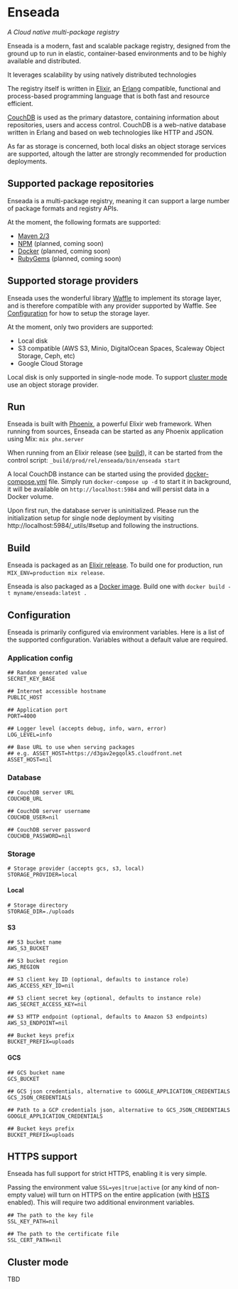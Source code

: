 # Enseada
*A Cloud native multi-package registry*

Enseada is a modern, fast and scalable package registry, designed from the ground up to run in elastic, container-based environments and to be highly available and distributed.

It leverages scalability by using natively distributed technologies

The registry itself is written in [Elixir](https://elixir-lang.org), an [Erlang](https://www.erlang.org/) compatible,
functional and process-based programming language that is both fast and resource efficient.

[CouchDB](https://couchdb.apache.org/) is used as the primary datastore, containing information about
repositories, users and access control. CouchDB is a web-native database written in Erlang and based on web technologies
like HTTP and JSON.

As far as storage is concerned, both local disks an object storage services are supported, altough
the latter are strongly recommended for production deployments.

## Supported package repositories

Enseada is a multi-package registry, meaning it can support a large number of package 
formats and registry APIs.

At the moment, the following formats are supported:

- [Maven 2/3]()
- [NPM]() (planned, coming soon)
- [Docker]() (planned, coming soon)
- [RubyGems]() (planned, coming soon)

## Supported storage providers

Enseada uses the wonderful library [Waffle](https://github.com/stavro/arc) to implement
its storage layer, and is therefore compatible with any provider supported by Waffle.
See [Configuration](#configuration) for how to setup the storage layer.

At the moment, only two providers are supported:

- Local disk
- S3 compatible (AWS S3, Minio, DigitalOcean Spaces, Scaleway Object Storage, Ceph, etc)
- Google Cloud Storage

Local disk is only supported in single-node mode. To support [cluster mode](#cluster-mode) use an object storage provider.

## Run
Enseada is built with [Phoenix](https://www.phoenixframework.org/), a powerful Elixir web framework.
When running from sources, Enseada can be started as any Phoenix application using Mix:
`mix phx.server`

When running from an Elixir release (see [build](#build)), it can be started from the control script:
`_build/prod/rel/enseada/bin/enseada start`

A local CouchDB instance can be started using the provided [docker-compose.yml](./docker-compose.yml) file.
Simply run `docker-compose up -d` to start it in background, it will be available on `http://localhost:5984` and will
persist data in a Docker volume.

Upon first run, the database server is uninitialized. Please run the initialization setup for 
single node deployment by visiting http://localhost:5984/_utils/#setup and following the instructions.

## Build
Enseada is packaged as an [Elixir release](https://hexdocs.pm/mix/Mix.Tasks.Release.html).
To build one for production, run `MIX_ENV=production mix release`.

Enseada is also packaged as a [Docker image](https://www.docker.com/). Build one with `docker build -t myname/enseada:latest .`

## Configuration
Enseada is primarily configured via environment variables. Here is a list of the supported configuration.
Variables without a default value are required.

### Application config
```.env
## Random generated value
SECRET_KEY_BASE

## Internet accessible hostname
PUBLIC_HOST

## Application port
PORT=4000

## Logger level (accepts debug, info, warn, error)
LOG_LEVEL=info

## Base URL to use when serving packages 
## e.g. ASSET_HOST=https://d3gav2egqolk5.cloudfront.net
ASSET_HOST=nil
```

### Database

```.env
## CouchDB server URL
COUCHDB_URL

## CouchDB server username
COUCHDB_USER=nil

## CouchDB server password
COUCHDB_PASSWORD=nil
```

### Storage

```.env
# Storage provider (accepts gcs, s3, local) 
STORAGE_PROVIDER=local
```

#### Local
```.env
# Storage directory
STORAGE_DIR=./uploads
```

#### S3
```.env
## S3 bucket name
AWS_S3_BUCKET

## S3 bucket region
AWS_REGION

## S3 client key ID (optional, defaults to instance role)
AWS_ACCESS_KEY_ID=nil

## S3 client secret key (optional, defaults to instance role)
AWS_SECRET_ACCESS_KEY=nil

## S3 HTTP endpoint (optional, defaults to Amazon S3 endpoints)
AWS_S3_ENDPOINT=nil

## Bucket keys prefix
BUCKET_PREFIX=uploads
```

#### GCS
```.env
## GCS bucket name
GCS_BUCKET

## GCS json credentials, alternative to GOOGLE_APPLICATION_CREDENTIALS
GCS_JSON_CREDENTIALS

## Path to a GCP credentials json, alternative to GCS_JSON_CREDENTIALS 
GOOGLE_APPLICATION_CREDENTIALS

## Bucket keys prefix
BUCKET_PREFIX=uploads
```


## HTTPS support
Enseada has full support for strict HTTPS, enabling it is very simple.

Passing the environment value `SSL=yes|true|active` (or any kind of non-empty value) will turn on
HTTPS on the entire application (with [HSTS](https://en.wikipedia.org/wiki/HTTP_Strict_Transport_Security) enabled). This will require two
additional environment variables.

```.env
## The path to the key file
SSL_KEY_PATH=nil

## The path to the certificate file
SSL_CERT_PATH=nil
```

## Cluster mode
TBD